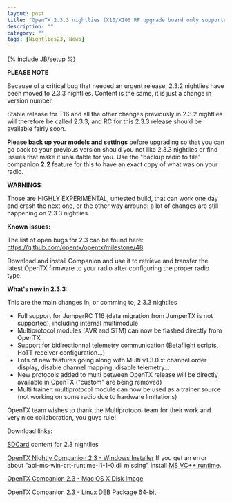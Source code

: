 ```yaml
---
layout: post
title: "OpenTX 2.3.3 nightlies (X10/X10S RF upgrade board only supported in this version)"
description: ""
category: ""
tags: [Nightlies23, News]
---
```

{% include JB/setup %}

**PLEASE NOTE**

Because of a critical bug that needed an urgent release, 2.3.2 nightlies have been moved to 2.3.3 nightlies. Content is the same, it is just a change in version number.

Stable release for T16 and all the other changes previously in 2.3.2 nightlies will therefore be called 2.3.3, and RC for this 2.3.3 release should be available fairly soon.

**Please back up your models and settings** before upgrading so that you can go back to your previous version should you not like 2.3.3 nightlies or find issues that make it unsuitable for you. Use the "backup radio to file" companion **2.2** feature for this to have an exact copy of what was on your radio.

**WARNINGS:**

Those are HIGHLY EXPERIMENTAL, untested build, that can work one day and crash the next one, or the other way arround: a lot of changes are still happening on 2.3.3 nightlies.

**Known issues:**

The list of open bugs for 2.3 can be found here: https://github.com/opentx/opentx/milestone/48

Download and install Companion and use it to retrieve and transfer the latest OpenTX firmware to your radio after configuring the proper radio type.

**What's new in 2.3.3:**

This are the main changes in, or comming to, 2.3.3 nightlies

- Full support for JumperRC T16 (data migration from JumperTX is not supported), including internal multimodule
- Multiprotocol modules (AVR and STM) can now be flashed directly from OpenTX
- Support for bidirectionnal telemetry communication (Betaflight scripts, HoTT receiver configuration...)
- Lots of new features going along with Multi v1.3.0.x: channel order display, disable channel mapping, disable telemetry...
- New protocols added to multi between OpenTX release will be directly available in OpenTX ("custom" are being removed)
- Multi trainer: multiprotocol module can now be used as a trainer source (not working on some radio due to hardware limitations)

OpenTX team wishes to thank the Multiprotocol team for their work and very nice collaboration, you guys rule!

Download links:

[SDCard](http://downloads.open-tx.org/2.3/nightlies/sdcard/) content for 2.3 nightlies 

[OpenTX Nightly Companion 2.3 - Windows Installer](https://downloads.open-tx.org/2.3/nightlies/companion/windows/)
If you get an error about "api-ms-win-crt-runtime-I1-1-0.dll missing" install [MS VC++ runtime](https://support.microsoft.com/en-us/help/2999226/update-for-universal-c-runtime-in-windows).

[OpenTX Companion 2.3 - Mac OS X Disk Image](https://downloads.open-tx.org/2.3/nightlies/companion/macosx/)

OpenTX Companion 2.3 - Linux DEB Package [64-bit](https://downloads.open-tx.org/2.3/nightlies/companion/linux/)

